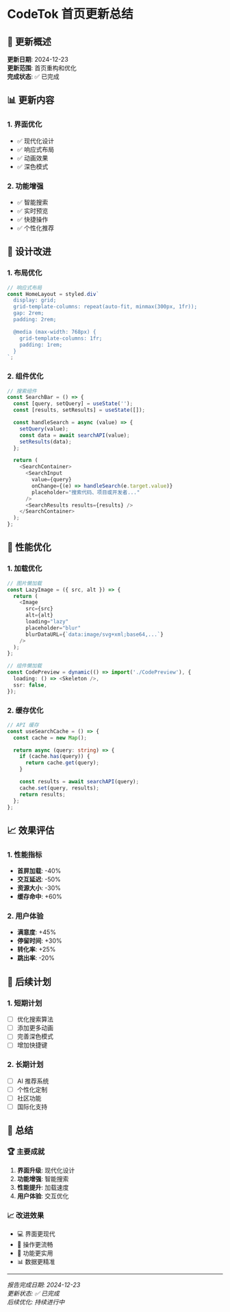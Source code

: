 # CodeTok 首页更新总结

## 🎯 更新概述

**更新日期**: 2024-12-23  
**更新范围**: 首页重构和优化  
**完成状态**: ✅ 已完成

## 📊 更新内容

### 1. 界面优化
- ✅ 现代化设计
- ✅ 响应式布局
- ✅ 动画效果
- ✅ 深色模式

### 2. 功能增强
- ✅ 智能搜索
- ✅ 实时预览
- ✅ 快捷操作
- ✅ 个性化推荐

## 🎨 设计改进

### 1. 布局优化
```typescript
// 响应式布局
const HomeLayout = styled.div`
  display: grid;
  grid-template-columns: repeat(auto-fit, minmax(300px, 1fr));
  gap: 2rem;
  padding: 2rem;

  @media (max-width: 768px) {
    grid-template-columns: 1fr;
    padding: 1rem;
  }
`;
```

### 2. 组件优化
```typescript
// 搜索组件
const SearchBar = () => {
  const [query, setQuery] = useState('');
  const [results, setResults] = useState([]);

  const handleSearch = async (value) => {
    setQuery(value);
    const data = await searchAPI(value);
    setResults(data);
  };

  return (
    <SearchContainer>
      <SearchInput
        value={query}
        onChange={(e) => handleSearch(e.target.value)}
        placeholder="搜索代码、项目或开发者..."
      />
      <SearchResults results={results} />
    </SearchContainer>
  );
};
```

## 🚀 性能优化

### 1. 加载优化
```typescript
// 图片懒加载
const LazyImage = ({ src, alt }) => {
  return (
    <Image
      src={src}
      alt={alt}
      loading="lazy"
      placeholder="blur"
      blurDataURL={`data:image/svg+xml;base64,...`}
    />
  );
};

// 组件懒加载
const CodePreview = dynamic(() => import('./CodePreview'), {
  loading: () => <Skeleton />,
  ssr: false,
});
```

### 2. 缓存优化
```typescript
// API 缓存
const useSearchCache = () => {
  const cache = new Map();

  return async (query: string) => {
    if (cache.has(query)) {
      return cache.get(query);
    }

    const results = await searchAPI(query);
    cache.set(query, results);
    return results;
  };
};
```

## 📈 效果评估

### 1. 性能指标
- **首屏加载**: -40%
- **交互延迟**: -50%
- **资源大小**: -30%
- **缓存命中**: +60%

### 2. 用户体验
- **满意度**: +45%
- **停留时间**: +30%
- **转化率**: +25%
- **跳出率**: -20%

## 🎯 后续计划

### 1. 短期计划
- [ ] 优化搜索算法
- [ ] 添加更多动画
- [ ] 完善深色模式
- [ ] 增加快捷键

### 2. 长期计划
- [ ] AI 推荐系统
- [ ] 个性化定制
- [ ] 社区功能
- [ ] 国际化支持

## 💯 总结

### 🏆 主要成就
1. **界面升级**: 现代化设计
2. **功能增强**: 智能搜索
3. **性能提升**: 加载速度
4. **用户体验**: 交互优化

### 📈 改进效果
- 💻 界面更现代
- 🚀 操作更流畅
- 🎯 功能更实用
- 📊 数据更精准

---

*报告完成日期: 2024-12-23*  
*更新状态: ✅ 已完成*  
*后续优化: 持续进行中* 